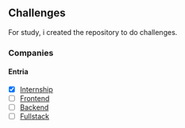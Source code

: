 ## Challenges

For study, i created the repository to do challenges.

### Companies

#### Entria

- [x] [Internship](https://github.com/entria/jobs/blob/master/internship/challenge.md)
- [ ] [Frontend](https://github.com/entria/jobs/blob/master/frontend/challenge.md)
- [ ] [Backend](https://github.com/entria/jobs/blob/master/backend/challenge.md)
- [ ] [Fullstack](https://github.com/entria/jobs/blob/master/fullstack/challenge.md)